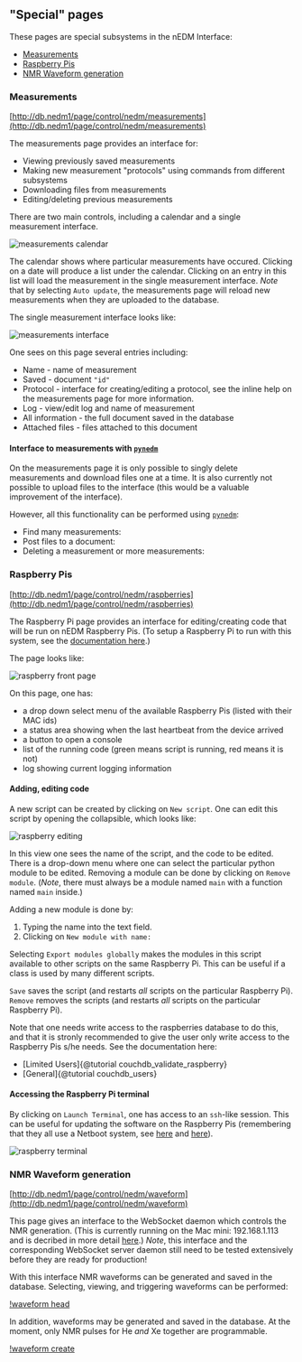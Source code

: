 ## "Special" pages

These pages are special subsystems in the nEDM Interface:

* [Measurements](#measurements)
* [Raspberry Pis](#raspberries)
* [NMR Waveform generation](#waveform)

<a name="measurements"></a>
### Measurements

[http://db.nedm1/page/control/nedm/measurements](http://db.nedm1/page/control/nedm/measurements)

The measurements page provides an interface for:

* Viewing previously saved measurements
* Making new measurement "protocols" using commands from different subsystems
* Downloading files from measurements
* Editing/deleting previous measurements

There are two main controls, including a calendar and a single measurement interface.

![measurements calendar](measurement_calendar.png)

The calendar shows where particular measurements have occured.  Clicking on a
date will produce a list under the calendar.  Clicking on an entry in this list
will load the measurement in the single measurement interface.  _Note_ that by
selecting `Auto update`, the measurements page will reload new measurements
when they are uploaded to the database.

The single measurement interface looks like:

![measurements interface](measurement_single.png)

One sees on this page several entries including:

* Name - name of measurement
* Saved - document `"id"`
* Protocol - interface for creating/editing a protocol,
see the inline help on the measurements page for more information.
* Log - view/edit log and name of measurement
* All information - the full document saved in the database
* Attached files - files attached to this document

#### Interface to measurements with [`pynedm`](/Python-Slow-Control)

On the measurements page it is only possible to singly delete measurements
and download files one at a time.  It is also currently not possible to upload
files to the interface (this would be a valuable improvement of the interface).

However, all this functionality can be performed using
[`pynedm`](/Python-Slow-Control):

* Find many measurements: <script src="https://gist.github.com/mgmarino/a068d39ed9fdb501c72d.js"></script>
* Post files to a document: <script src="https://gist.github.com/mgmarino/04d92217d227dc99520d.js"></script>
* Deleting a measurement or more measurements: <script src="https://gist.github.com/mgmarino/991396f0ef26ae4b9e4d.js"></script>


<a name="raspberries"></a>
### Raspberry Pis

[http://db.nedm1/page/control/nedm/raspberries](http://db.nedm1/page/control/nedm/raspberries)

The Raspberry Pi page provides an interface for editing/creating code that will
be run on nEDM Raspberry Pis.  (To setup a Raspberry Pi to run with this system, see the
[documentation here](/System-Overview/subsystems/Raspberry-Pis.html#setup).)

The page looks like:

![raspberry front page](raspberry.png)

On this page, one has:

* a drop down select menu of the available Raspberry Pis (listed with their MAC ids)
* a status area showing when the last heartbeat from the device arrived
* a button to open a console
* list of the running code (green means script is running, red means it is not)
* log showing current logging information

#### Adding, editing code

A new script can be created by clicking on `New script`.  One can edit this
script by opening the collapsible, which looks like:

![raspberry editing](raspberry_scripts.png)

In this view one sees the name of the script, and the code to be edited.  There
is a drop-down menu where one can select the particular python module to be
edited.  Removing a module can be done by clicking on `Remove module`.
(_Note_, there must always be a module named `main` with a function named
`main` inside.)

Adding a new module is done by:

1.  Typing the name into the text field.
2.  Clicking on `New module with name:`

Selecting `Export modules globally` makes the modules in this script available
to other scripts on the same Raspberry Pi.  This can be useful if a class is
used by many different scripts.

`Save` saves the script (and restarts *all* scripts on the particular Raspberry Pi).
`Remove` removes the scripts (and restarts *all* scripts on the particular Raspberry Pi).

Note that one needs write access to the raspberries database to do this, and
that it is stronly recommended to give the user only write access to the
Raspberry Pis s/he needs.  See the documentation here:

* [Limited Users]{@tutorial couchdb_validate_raspberry}
* [General]{@tutorial couchdb_users}

#### Accessing the Raspberry Pi terminal

By clicking on `Launch Terminal`, one has access to an `ssh`-like session.
This can be useful for updating the software on the Raspberry Pis (remembering
that they all use a Netboot system, see
[here](/System-Overview/subsystems/Raspberry-Pis.html#netbooting) and
[here](/System-Overview/subsystems/Raspberry-Pis.html#running)).

![raspberry terminal](raspberry_console.png)

<a name="waveform"></a>
### NMR Waveform generation

[http://db.nedm1/page/control/nedm/waveform](http://db.nedm1/page/control/nedm/waveform)

This page gives an interface to the WebSocket daemon which controls the NMR
generation.  (This is currently running on the Mac mini: 192.168.1.113 and is
decribed in more detail [here](/Slow-Control-Misc/subsystems/Waveform.html).)
_Note_, this interface and the corresponding WebSocket server daemon still need
to be tested extensively before they are ready for production!

With this interface NMR waveforms can be generated and saved in the database.
Selecting, viewing, and triggering waveforms can be performed:

[!waveform head](waveform.png)

In addition, waveforms may be generated and saved in the database.  At the
moment, only NMR pulses for He *and* Xe together are programmable.

[!waveform create](waveform_create.png)

